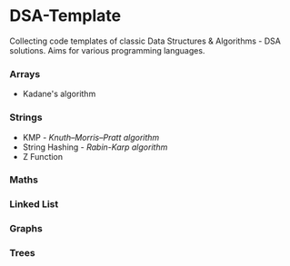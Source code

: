 # DSA-Template
Collecting code templates of classic Data Structures &amp; Algorithms - DSA solutions. Aims for various programming languages.

### Arrays
- Kadane's algorithm

### Strings
- KMP - *Knuth–Morris–Pratt algorithm*
- String Hashing - *Rabin-Karp algorithm*
- Z Function

### Maths

### Linked List

### Graphs

### Trees
